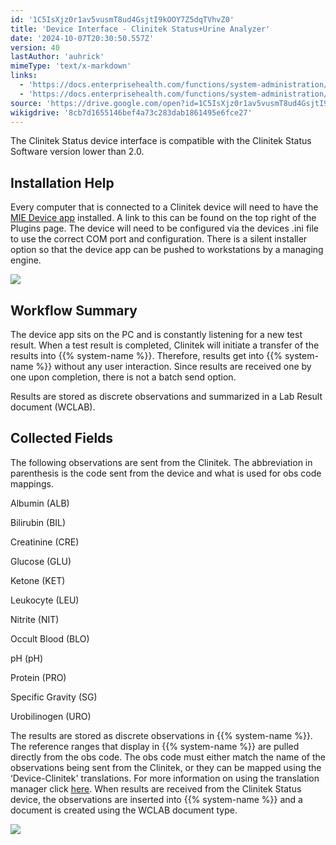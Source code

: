 ```yaml
---
id: '1C5IsXjz0r1av5vusmT8ud4GsjtI9kOOY7Z5dqTVhvZ0'
title: 'Device Interface - Clinitek Status+Urine Analyzer'
date: '2024-10-07T20:30:50.557Z'
version: 40
lastAuthor: 'auhrick'
mimeType: 'text/x-markdown'
links:
  - 'https://docs.enterprisehealth.com/functions/system-administration/interfaces/installing-mie-device-app/'
  - 'https://docs.enterprisehealth.com/functions/system-administration/system-controls/translation-manager/'
source: 'https://drive.google.com/open?id=1C5IsXjz0r1av5vusmT8ud4GsjtI9kOOY7Z5dqTVhvZ0'
wikigdrive: '8cb7d1655146bef4a73c283dab1861495e6fce27'
---
```

The Clinitek Status device interface is compatible with the Clinitek Status Software version lower than 2.0.

## Installation Help

Every computer that is connected to a Clinitek device will need to have the [MIE Device app](https://docs.enterprisehealth.com/functions/system-administration/interfaces/installing-mie-device-app/) installed.  A link to this can be found on the top right of the Plugins page.  The device will need to be configured via the devices .ini file to use the correct COM port and configuration.  There is a silent installer option so that the device app can be pushed to workstations by a managing engine.

![](../device-interface-clinitek-statusurine-analyzer.assets/a9c14002aa03e55ab32ce44523970579.png)

## Workflow Summary

The device app sits on the PC and is constantly listening for a new test result. When a test result is completed, Clinitek will initiate a transfer of the results into {{% system-name %}}. Therefore, results get into {{% system-name %}} without any user interaction. Since results are received one by one upon completion, there is not a batch send option.

Results are stored as discrete observations and summarized in a Lab Result document (WCLAB).

## Collected Fields

The following observations are sent from the Clinitek. The abbreviation in parenthesis is the code sent from the device and what is used for obs code mappings.

Albumin (ALB)

Bilirubin (BIL)

Creatinine (CRE)

Glucose (GLU)

Ketone (KET)

Leukocyte (LEU)

Nitrite (NIT)

Occult Blood (BLO)

pH (pH)

Protein (PRO)

Specific Gravity (SG)

Urobilinogen (URO)

The results are stored as discrete observations in {{% system-name %}}.  The reference ranges that display in {{% system-name %}} are pulled directly from the obs code.  The obs code must either match the name of the observations being sent from the Clinitek, or they can be mapped using the ‘Device-Clinitek' translations.  For more information on using the translation manager click [here](https://docs.enterprisehealth.com/functions/system-administration/system-controls/translation-manager/). When results are received from the Clinitek Status device, the observations are inserted into {{% system-name %}} and a document is created using the WCLAB document type.

![](../device-interface-clinitek-statusurine-analyzer.assets/12491ccd4dadfdbb040bb9ab7c0ff054.png)

